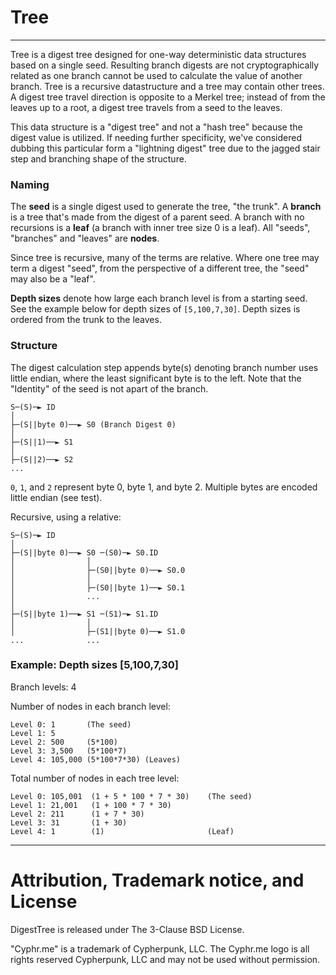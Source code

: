 # Tree
-------------------------------------

Tree is a digest tree designed for one-way deterministic data structures based
on a single seed.  Resulting branch digests are not cryptographically related as
one branch cannot be used to calculate the value of another branch. Tree is a
recursive datastructure and a tree may contain other trees.  A digest tree
travel direction is opposite to a Merkel tree; instead of from the leaves up to
a root, a digest tree travels from a seed to the leaves.

This data structure is a "digest tree" and not a "hash tree" because the digest
value is utilized. If needing further specificity, we've considered dubbing this
particular form a "lightning digest" tree due to the jagged stair step and
branching shape of the structure.

### Naming
The **seed** is a single digest used to generate the tree, "the trunk".   A
**branch** is a tree that's made from the digest of a parent seed.  A branch
with no recursions is a **leaf** (a branch with inner tree size 0 is a leaf).
All "seeds", "branches" and "leaves" are **nodes**.

Since tree is recursive, many of the terms are relative.  Where one tree may
term a digest "seed", from the perspective of a different tree, the "seed" may
also be a "leaf".  

**Depth sizes** denote how large each branch level is from a starting seed.  See
the example below for depth sizes of `[5,100,7,30]`.  Depth sizes is ordered
from the trunk to the leaves.  
 

### Structure
The digest calculation step appends byte(s) denoting branch number uses
little endian, where the least significant byte is to the left. Note that the
"Identity" of the seed is not apart of the branch.

	S─(S)─► ID
	│
	├─(S||byte 0)──► S0 (Branch Digest 0)
	│
	├─(S||1)──► S1
	│
	├─(S||2)──► S2
	...

`0`, `1`, and `2` represent byte 0, byte 1, and byte 2.  Multiple bytes are
encoded little endian (see test).

Recursive, using a relative:

	S─(S)─► ID
	│
	├─(S||byte 0)──► S0 ─(S0)─► S0.ID
	│                │
	│                ├─(S0||byte 0)──► S0.0
	│                │
	│                ├─(S0||byte 1)──► S0.1
	│                ...
	│
	├─(S||byte 1)──► S1 ─(S1)─► S1.ID
	│                │
	│                ├─(S1||byte 0)──► S1.0
	...              ...

### Example: Depth sizes [5,100,7,30]

Branch levels: 4


Number of nodes in each branch level:

	Level 0: 1       (The seed)
	Level 1: 5
	Level 2: 500     (5*100)
	Level 3: 3,500   (5*100*7)
	Level 4: 105,000 (5*100*7*30) (Leaves)


Total number of nodes in each tree level:



	Level 0: 105,001  (1 + 5 * 100 * 7 * 30)    (The seed)
	Level 1: 21,001   (1 + 100 * 7 * 30)
	Level 2: 211      (1 + 7 * 30)
	Level 3: 31       (1 + 30)
	Level 4: 1        (1)                       (Leaf)



----------------------------------------------------------------------
# Attribution, Trademark notice, and License
DigestTree is released under The 3-Clause BSD License. 

"Cyphr.me" is a trademark of Cypherpunk, LLC. The Cyphr.me logo is all rights
reserved Cypherpunk, LLC and may not be used without permission.
